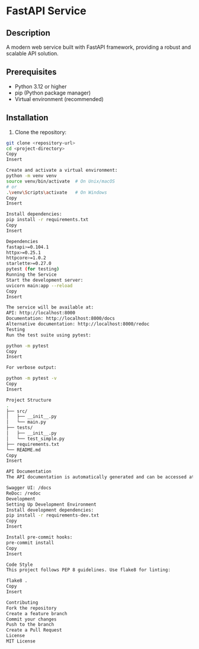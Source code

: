 # FastAPI Service

## Description
A modern web service built with FastAPI framework, providing a robust and scalable API solution.

## Prerequisites
- Python 3.12 or higher
- pip (Python package manager)
- Virtual environment (recommended)

## Installation

1. Clone the repository:
```bash
git clone <repository-url>
cd <project-directory>
Copy
Insert

Create and activate a virtual environment:
python -m venv venv
source venv/bin/activate  # On Unix/macOS
# or
.\venv\Scripts\activate   # On Windows
Copy
Insert

Install dependencies:
pip install -r requirements.txt
Copy
Insert

Dependencies
fastapi>=0.104.1
httpx>=0.25.1
httpcore>=1.0.2
starlette>=0.27.0
pytest (for testing)
Running the Service
Start the development server:
uvicorn main:app --reload
Copy
Insert

The service will be available at:
API: http://localhost:8000
Documentation: http://localhost:8000/docs
Alternative documentation: http://localhost:8000/redoc
Testing
Run the test suite using pytest:

python -m pytest
Copy
Insert

For verbose output:

python -m pytest -v
Copy
Insert

Project Structure
.
├── src/
│   ├── __init__.py
│   └── main.py
├── tests/
│   ├── __init__.py
│   └── test_simple.py
├── requirements.txt
└── README.md
Copy
Insert

API Documentation
The API documentation is automatically generated and can be accessed at:

Swagger UI: /docs
ReDoc: /redoc
Development
Setting Up Development Environment
Install development dependencies:
pip install -r requirements-dev.txt
Copy
Insert

Install pre-commit hooks:
pre-commit install
Copy
Insert

Code Style
This project follows PEP 8 guidelines. Use flake8 for linting:

flake8 .
Copy
Insert

Contributing
Fork the repository
Create a feature branch
Commit your changes
Push to the branch
Create a Pull Request
License
MIT License
